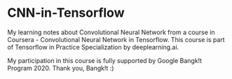 # CNN-in-Tensorflow
My learning notes about Convolutional Neural Network from a course in Coursera - Convolutional Neural Network in Tensorflow.
This course is part of Tensorflow in Practice Specialization by deeplearning.ai.

My participation in this course is fully supported by Google Bangk!t Program 2020. Thank you, Bangk!t :)
